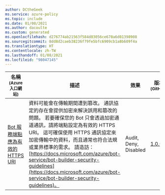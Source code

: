 ```yaml
---
author: DCtheGeek
ms.service: azure-policy
ms.topic: include
ms.date: 01/08/2021
ms.author: dacoulte
ms.custom: generated
ms.openlocfilehash: d276774ab21563f584d03056ce670a6d01398908
ms.sourcegitcommit: 8dd8d2caeb38236f79fe5bfc6909cb1a8b609f4a
ms.translationtype: HT
ms.contentlocale: zh-TW
ms.lasthandoff: 01/08/2021
ms.locfileid: "98047145"
---
```

|名稱<br /><sub>(Azure 入口網站)</sub> |描述 |效果 |版本<br /><sub>(GitHub)</sub> |
|---|---|---|---|
|[Bot 服務端點應為有效的 HTTPS URI](https://portal.azure.com/#blade/Microsoft_Azure_Policy/PolicyDetailBlade/definitionId/%2Fproviders%2FMicrosoft.Authorization%2FpolicyDefinitions%2F6164527b-e1ee-4882-8673-572f425f5e0a) |資料可能會在傳輸期間遭到篡改。 通訊協定的存在會提供加密來解決誤用和篡改的問題。 若要確保您的 Bot 只會透過加密通道通訊，請將端點設定為有效的 HTTPS URI。 這可確保使用 HTTPS 通訊協定來加密傳輸中的資料，而且通常也符合法規或業界標準的需求。 請造訪： [https://docs.microsoft.com/azure/bot-service/bot-builder-security-guidelines](https://docs.microsoft.com/azure/bot-service/bot-builder-security-guidelines)。 |Audit, Deny, Disabled |[1.0.0](https://github.com/Azure/azure-policy/blob/master/built-in-policies/policyDefinitions/Bot%20Services/BotService_ValidEndpoint_Audit.json) |
